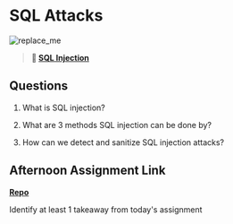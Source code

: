 # SQL Attacks

![replace_me](https://codeworks.blob.core.windows.net/public/assets/img/illustrations/placeholder.svg)

> **📖 [SQL Injection](https://codeworksacademy.com/fs-student-guide/resources/wk11/03-SQL-Injection)**

## Questions

1. What is SQL injection?

2. What are 3 methods SQL injection can be done by?

3. How can we detect and sanitize SQL injection attacks?

## Afternoon Assignment Link

**[Repo](https://github.com/zachrasmussen/<ASSIGNMENT_REPO>)**

Identify at least 1 takeaway from today's assignment
